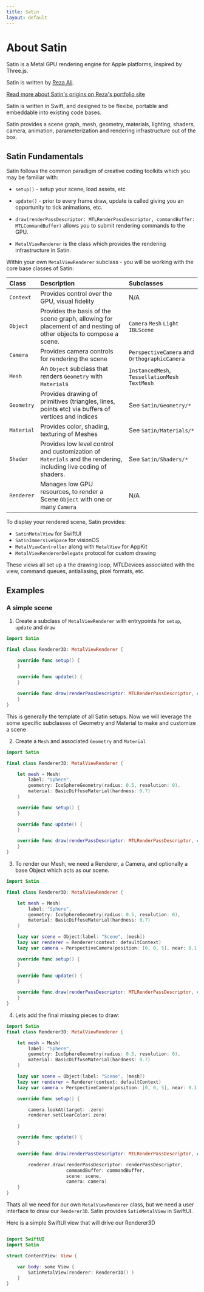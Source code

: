 ```yaml
---
title: Satin
layout: default
---
```


# About Satin

Satin is a Metal GPU rendering engine for Apple platforms, inspired by Three.js.

Satin is written by [Reza Ali](http://github.com/rezaali). 

[Read more about Satin's origins on Reza's portfolio site](https://www.syedrezaali.com/#/satin/) 

Satin is written in Swift, and designed to be flexibe, portable and embeddable into existing code bases. 

Satin provides a scene graph, mesh, geometry, materials, lighting, shaders, camera, animation, parameterization and rendering infrastructure out of the box.

## Satin Fundamentals

Satin follows the common paradigm of creative coding toolkits which you may be familiar with:

- `setup()` - setup your scene, load assets, etc
- `update()` - prior to every frame draw, update is called giving you an opportunity to tick animations, etc.
- `draw(renderPassDescriptor: MTLRenderPassDescriptor, commandBuffer: MTLCommandBuffer)` allows you to submit rendering commands to the GPU.

- `MetalViewRenderer` is the class which provides the rendering infrastructure in Satin.

Within your own `MetalViewRenderer` subclass - you will be working with the core base classes of Satin:


| Class        | Description         | Subclasses |
|:-------------|:------------------|:------|
| `Context`   | Provides control over the GPU, visual fidelity    | N/A  |
| `Object`    | Provides the basis of the scene graph, allowing for placement of and nesting of other objects to compose a scene. | `Camera` `Mesh` `Light` `IBLScene` |
| `Camera`    | Provides camera controls for rendering the scene | `PerspectiveCamera` and `OrthographicCamera`  |
| `Mesh`      | An `Object` subclass that renders `Geometry` with `Material`s  | `InstancedMesh`, `TessellationMesh` `TextMesh`  |
| `Geometry`   | Provides drawing of primitives (triangles, lines, points etc) via buffers of vertices and indices | See `Satin/Geometry/*`  |
| `Material`   | Provides color, shading, texturing of Meshes | See `Satin/Materials/*`  |
| `Shader`   | Provides low level control and customization of `Materials` and the rendering, including live coding of shaders. | See `Satin/Shaders/*`  |
| `Renderer`   | Manages low GPU resources, to render a Scene `Object` with one or many `Camera` | N/A  |

To display your rendered scene, Satin provides:

- `SatinMetalView` for SwiftUI
- `SatinImmersiveSpace` for visionOS
- `MetalViewController` along with `MetalView` for AppKit
- `MetalViewRendererDelegate` protocol for custom drawing

These views all set up a the drawing loop, MTLDevices associated with the view, command queues, antialiasing, pixel formats, etc. 

## Examples

### A simple scene

1. Create a subclass of `MetalViewRenderer` with entrypoints for `setup`, `update` and `draw`

```swift
import Satin

final class Renderer3D: MetalViewRenderer {

    override func setup() {
    }

    override func update() {
    }

    override func draw(renderPassDescriptor: MTLRenderPassDescriptor, commandBuffer: MTLCommandBuffer) {
    }
}
```

This is generally the template of all Satin setups. Now we will leverage the some specific subclasses of Geometry and Material to make and customize a scene 


2. Create a `Mesh` and associated `Geometry` and `Material`

```swift
import Satin

final class Renderer3D: MetalViewRenderer {

    let mesh = Mesh(
        label: "Sphere",
        geometry: IcoSphereGeometry(radius: 0.5, resolution: 0),
        material: BasicDiffuseMaterial(hardness: 0.7)
    )

    override func setup() {
    }

    override func update() {
    }

    override func draw(renderPassDescriptor: MTLRenderPassDescriptor, commandBuffer: MTLCommandBuffer) {
    }
}
```


3. To render our Mesh, we need a Renderer, a Camera, and optionally a base Object which acts as our scene.

```swift
import Satin

final class Renderer3D: MetalViewRenderer {

    let mesh = Mesh(
        label: "Sphere",
        geometry: IcoSphereGeometry(radius: 0.5, resolution: 0),
        material: BasicDiffuseMaterial(hardness: 0.7)
    )

    lazy var scene = Object(label: "Scene", [mesh])
    lazy var renderer = Renderer(context: defaultContext)
    lazy var camera = PerspectiveCamera(position: [0, 0, 5], near: 0.1, far: 100.0, fov: 30)

    override func setup() {
    }

    override func update() {
    }

    override func draw(renderPassDescriptor: MTLRenderPassDescriptor, commandBuffer: MTLCommandBuffer) {
    }
}
```

4. Lets add the final missing pieces to draw:

```swift
import Satin
final class Renderer3D: MetalViewRenderer {

    let mesh = Mesh(
        label: "Sphere",
        geometry: IcoSphereGeometry(radius: 0.5, resolution: 0),
        material: BasicDiffuseMaterial(hardness: 0.7)
    )

    lazy var scene = Object(label: "Scene", [mesh])
    lazy var renderer = Renderer(context: defaultContext)
    lazy var camera = PerspectiveCamera(position: [0, 0, 5], near: 0.1, far: 100.0, fov: 30)

    override func setup() {

        camera.lookAt(target: .zero)
        renderer.setClearColor(.zero)

    }

    override func update() {
    }

    override func draw(renderPassDescriptor: MTLRenderPassDescriptor, commandBuffer: MTLCommandBuffer) {

        renderer.draw(renderPassDescriptor: renderPassDescriptor,
                      commandBuffer: commandBuffer,
                      scene: scene,
                      camera: camera)
    }
}
```

Thats all we need for our own `MetalViewRenderer` class, but we need a user interface to draw our `Renderer3D`. Satin provides `SatinMetalView` in SwiftUI.

Here is a simple SwiftUI view that will drive our Renderer3D

```swift

import SwiftUI
import Satin

struct ContentView: View {

    var body: some View {
        SatinMetalView(renderer: Renderer3D() )
    }
}
```







 




